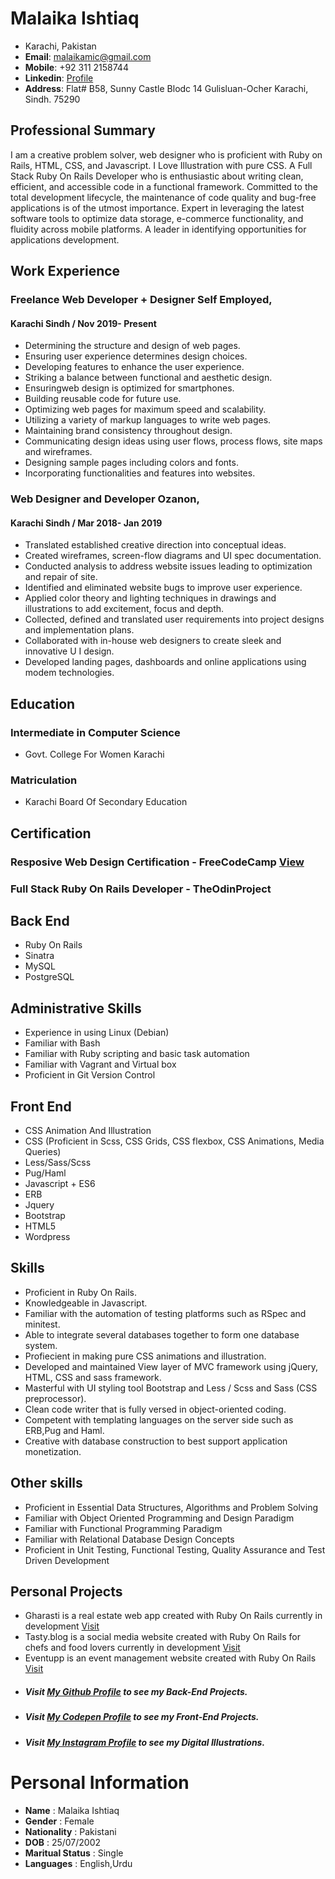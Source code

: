 **Malaika Ishtiaq**
=================
* Karachi, Pakistan   
*  **Email**: malaikamic@gmail.com  
* **Mobile**: +92 311 2158744
* **Linkedin**: [Profile](https://www.linkedin.com/in/malaika-ishtiaq-17a502169/)
* **Address**: Flat# B58, Sunny Castle Blodc 14 Gulisluan-Ocher Karachi, Sindh. 75290 

## Professional Summary
I am a creative problem solver, web designer who is proficient with Ruby on Rails, HTML, CSS, and Javascript. I Love Illustration with pure CSS. A Full Stack Ruby On Rails Developer who is enthusiastic about writing clean, efficient, and accessible code in a functional framework. Committed to the total development lifecycle, the maintenance of code quality and bug-free applications is of the utmost importance. Expert in leveraging the latest software tools to optimize data storage, e-commerce functionality, and fluidity across mobile platforms. A leader in identifying opportunities for applications development.


## Work Experience

### Freelance Web Developer + Designer Self Employed,
#### Karachi Sindh / Nov 2019- Present 
* Determining the structure and design of web pages. 
* Ensuring user experience determines design choices. 
* Developing features to enhance the user experience. 
* Striking a balance between functional and aesthetic design. 
* Ensuringweb design is optimized for smartphones. 
* Building reusable code for future use. 
* Optimizing web pages for maximum speed and scalability. 
* Utilizing a variety of markup languages to write web pages. 
* Maintaining brand consistency throughout design. 
* Communicating design ideas using user flows, process flows, site maps and wireframes. 
* Designing sample pages including colors and fonts. 
* Incorporating functionalities and features into websites. 

### Web Designer and Developer Ozanon, 
#### Karachi Sindh / Mar 2018- Jan 2019 
* Translated established creative direction into conceptual ideas. 
* Created wireframes, screen-flow diagrams and UI spec documentation. 
* Conducted analysis to address website issues leading to optimization and repair of site. 
* Identified and eliminated website bugs to improve user experience. 
* Applied color theory and lighting techniques in drawings and illustrations to add excitement, focus and depth. 
* Collected, defined and translated user requirements into project designs and implementation plans. 
* Collaborated with in-house web designers to create sleek and innovative U I design. 
* Developed landing pages, dashboards and online applications using modem technologies. 

## Education
### Intermediate in Computer Science
* Govt. College For Women Karachi 
### Matriculation 
* Karachi Board Of Secondary Education 

## Certification
### Resposive Web Design Certification - FreeCodeCamp [View](https://www.freecodecamp.org/certification/fccae445c9c-e762-4135-87c9-7c3ea43ecb1f/responsive-web-design)
### Full Stack Ruby On Rails Developer - TheOdinProject

## Back End
* Ruby On Rails
* Sinatra
* MySQL
* PostgreSQL

## Administrative Skills
* Experience in using Linux (Debian)
* Familiar with Bash
* Familiar with Ruby scripting and basic task automation
* Familiar with Vagrant and Virtual box
* Proficient in Git Version Control

## Front End
* CSS Animation And Illustration
* CSS (Proficient in Scss, CSS Grids, CSS flexbox, CSS Animations, Media Queries)
* Less/Sass/Scss
* Pug/Haml
* Javascript + ES6
* ERB
* Jquery
* Bootstrap
* HTML5 
* Wordpress

## Skills
* Proficient in Ruby On Rails.
* Knowledgeable in Javascript.
* Familiar with the automation of testing platforms such as RSpec and minitest.
* Able to integrate several databases together to form one database system.
* Profiecient in making pure CSS animations and illustration.
* Developed and maintained View layer of MVC framework using jQuery, HTML, CSS and sass framework.
* Masterful with UI styling tool Bootstrap and Less / Scss and Sass (CSS preprocessor).
* Clean code writer that is fully versed in object-oriented coding.
* Competent with templating languages on the server side such as ERB,Pug and Haml.
* Creative with database construction to best support application monetization.

## Other skills
* Proficient in Essential Data Structures, Algorithms and Problem Solving
* Familiar with Object Oriented Programming and Design Paradigm
* Familiar with Functional Programming Paradigm
* Familiar with Relational Database Design Concepts
* Proficient in Unit Testing, Functional Testing, Quality Assurance and Test Driven Development


## Personal Projects
* Gharasti is a real estate web app created with Ruby On Rails currently in development [Visit](https://gharasti.herokuapp.com)
* Tasty.blog is a social media website created with Ruby On Rails for chefs and food lovers currently in development  [Visit](https://tasty-blog.herokuapp.com)
* Eventupp is an event management website created with Ruby On Rails [Visit](https://eventupp.herokuapp.com)

- ##### Visit [My Github Profile](https://github.com/malaikaIshtiaq/) to see my Back-End Projects.
- ##### Visit [My Codepen Profile](https://codepen.io/MalaikaIshtiaq/) to see my Front-End Projects.
- ##### Visit [My Instagram Profile](https://www.instagram.com/minimal.artistic/) to see my Digital Illustrations.

# Personal Information
* **Name**            : Malaika Ishtiaq          
* **Gender**          : Female                
* **Nationality**     : Pakistani      
* **DOB**             : 25/07/2002 
* **Maritual Status** : Single       	      
* **Languages**       : English,Urdu     
